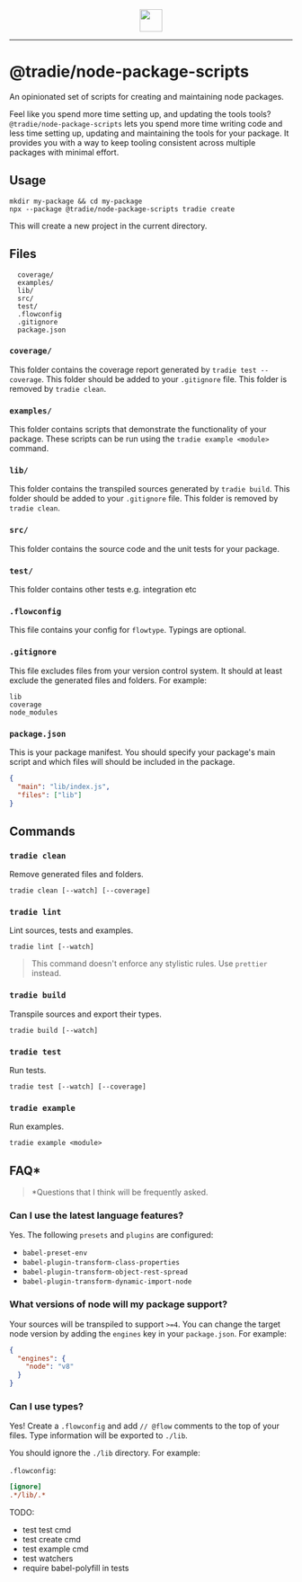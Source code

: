 <center>
  <img src="https://github.com/jameslnewell/tradie-v4/blob/separate-builder/docs/img/logo.png" height="40"/>
</center>

---

# @tradie/node-package-scripts

An opinionated set of scripts for creating and maintaining node packages.

Feel like you spend more time setting up, and updating the tools tools?`@tradie/node-package-scripts` lets you spend more time writing code and less time setting up, updating and maintaining the tools for your package. It provides you with a way to keep tooling consistent across multiple packages with minimal effort.

## Usage

```
mkdir my-package && cd my-package
npx --package @tradie/node-package-scripts tradie create
```

This will create a new project in the current directory.

## Files

```
  coverage/
  examples/
  lib/
  src/
  test/
  .flowconfig
  .gitignore
  package.json
```

### `coverage/`

This folder contains the coverage report generated by `tradie test --coverage`. This folder should be added to your `.gitignore` file. This folder is removed by `tradie clean`.

### `examples/`

This folder contains scripts that demonstrate the functionality of your package. These scripts can be run using the `tradie example <module>` command.

### `lib/`

This folder contains the transpiled sources generated by `tradie build`. This folder should be added to your `.gitignore` file. This folder is removed by `tradie clean`.

### `src/`

This folder contains the source code and the unit tests for your package.

### `test/`

This folder contains other tests e.g. integration etc

### `.flowconfig`

This file contains your config for `flowtype`. Typings are optional.

### `.gitignore`

This file excludes files from your version control system. It should at least exclude the generated files and folders. For example:

```
lib
coverage
node_modules
```

### `package.json`

This is your package manifest. You should specify your package's main script and which files will should be included in the package.

```json
{
  "main": "lib/index.js",
  "files": ["lib"]
}
```

## Commands

### `tradie clean`

Remove generated files and folders.

```
tradie clean [--watch] [--coverage]
```

### `tradie lint`

Lint sources, tests and examples.

```
tradie lint [--watch]
```

> This command doesn't enforce any stylistic rules. Use `prettier` instead.

### `tradie build`

Transpile sources and export their types.

```
tradie build [--watch]
```

### `tradie test`

Run tests.

```
tradie test [--watch] [--coverage]
```

### `tradie example`

Run examples.

```
tradie example <module>
```

## FAQ*

> *Questions that I think will be frequently asked.

### Can I use the latest language features?

Yes. The following `presets` and `plugins` are configured:

- `babel-preset-env`
- `babel-plugin-transform-class-properties`
- `babel-plugin-transform-object-rest-spread`
- `babel-plugin-transform-dynamic-import-node`

### What versions of node will my package support?

Your sources will be transpiled to support `>=4`. You can change the target node version by adding the `engines` key in your `package.json`. For example:

```json
{
  "engines": {
    "node": "v8"
  }
}
```

### Can I use types?

Yes! Create a `.flowconfig` and add `// @flow` comments to the top of your files. Type information will be exported to `./lib`.

You should ignore the `./lib` directory. For example:

`.flowconfig`:
```ini
[ignore]
.*/lib/.*
```

TODO:
- test test cmd
- test create cmd
- test example cmd
- test watchers
- require babel-polyfill in tests
